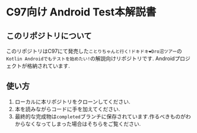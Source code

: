 # C97向け Android Test本解説書

## このリポジトリについて

このリポジトリはC97にて発売した`ことりちゃんと行く!ドキドキ❤️Dro沼ツアー`の`Kotlin Androidでもテストを始めたい!`の解説向けリポジトリです.
Androidプロジェクトが格納されています.

## 使い方

1. ローカルに本リポジトリをクローンしてください.
1. 本を読みながらコードに手を加えてください.
1. 最終的な完成物は`completed`ブランチに保存されています.作るべきものがわからなくなってしまった場合はそちらをご覧ください.


